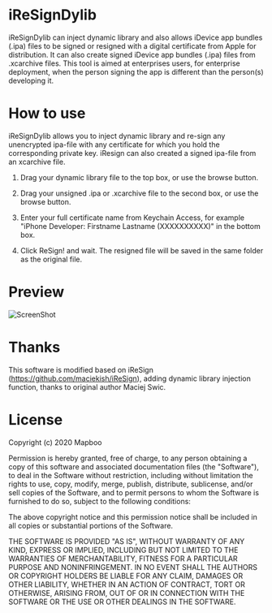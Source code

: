 iReSignDylib
=======

iReSignDylib can inject dynamic library and also allows iDevice app bundles (.ipa) files to be signed or resigned with a digital certificate from Apple for distribution. It can also create signed iDevice app bundles (.ipa) files from .xcarchive files.  This tool is aimed at enterprises users, for enterprise deployment, when the person signing the app is different than the person(s) developing it.

How to use
=======

iReSignDylib allows you to inject dynamic library and re-sign any unencrypted ipa-file with any certificate for which you hold the corresponding private key. iResign can also created a signed ipa-file from an xcarchive file.

1. Drag your dynamic library file to the top box, or use the browse button.

2. Drag your unsigned .ipa or .xcarchive file to the second box, or use the browse button.

3. Enter your full certificate name from Keychain Access, for example "iPhone Developer: Firstname Lastname (XXXXXXXXXX)" in the bottom box.

4. Click ReSign! and wait. The resigned file will be saved in the same folder as the original file.

Preview
=======
![ScreenShot](https://raw.githubusercontent.com/mapboo/iReSignDylib/master/ScreenShot.png)


Thanks
=======
This software is modified based on iReSign (https://github.com/maciekish/iReSign), adding dynamic library injection function, thanks to original author Maciej Swic.


License
=======

Copyright (c) 2020 Mapboo

Permission is hereby granted, free of charge, to any person obtaining a copy
of this software and associated documentation files (the "Software"), to deal
in the Software without restriction, including without limitation the rights
to use, copy, modify, merge, publish, distribute, sublicense, and/or sell
copies of the Software, and to permit persons to whom the Software is
furnished to do so, subject to the following conditions:

The above copyright notice and this permission notice shall be included in
all copies or substantial portions of the Software.

THE SOFTWARE IS PROVIDED "AS IS", WITHOUT WARRANTY OF ANY KIND, EXPRESS OR
IMPLIED, INCLUDING BUT NOT LIMITED TO THE WARRANTIES OF MERCHANTABILITY,
FITNESS FOR A PARTICULAR PURPOSE AND NONINFRINGEMENT. IN NO EVENT SHALL THE
AUTHORS OR COPYRIGHT HOLDERS BE LIABLE FOR ANY CLAIM, DAMAGES OR OTHER
LIABILITY, WHETHER IN AN ACTION OF CONTRACT, TORT OR OTHERWISE, ARISING FROM,
OUT OF OR IN CONNECTION WITH THE SOFTWARE OR THE USE OR OTHER DEALINGS IN
THE SOFTWARE.

